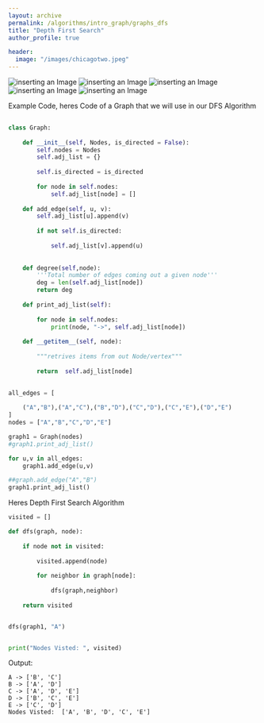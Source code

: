 ```yaml
---
layout: archive
permalink: /algorithms/intro_graph/graphs_dfs
title: "Depth First Search"
author_profile: true

header:
  image: "/images/chicagotwo.jpeg"
---
```



![inserting an Image](/images/Graphs/dfs/dfs1.jpg)
![inserting an Image](/images/Graphs/dfs/dfs2.jpg)
![inserting an Image](/images/Graphs/dfs/dfs3.jpg)
![inserting an Image](/images/Graphs/dfs/dfs4.jpg)
![inserting an Image](/images/Graphs/dfs/dfs5.jpg)

Example Code, heres Code of a Graph that we will use in our DFS Algorithm

```python
    
class Graph:
    
    def __init__(self, Nodes, is_directed = False):
        self.nodes = Nodes
        self.adj_list = {}
        
        self.is_directed = is_directed
        
        for node in self.nodes:
            self.adj_list[node] = []
            
    def add_edge(self, u, v):
        self.adj_list[u].append(v)
        
        if not self.is_directed:
            
            self.adj_list[v].append(u)
        
    
    def degree(self,node):
        '''Total number of edges coming out a given node'''
        deg = len(self.adj_list[node])
        return deg
    
    def print_adj_list(self):
        
        for node in self.nodes:
            print(node, "->", self.adj_list[node])
    
    def __getitem__(self, node):
        
        """retrives items from out Node/vertex"""
        
        return  self.adj_list[node]
            

all_edges = [
    
    ("A","B"),("A","C"),("B","D"),("C","D"),("C","E"),("D","E")
]
nodes = ["A","B","C","D","E"]

graph1 = Graph(nodes)
#graph1.print_adj_list()

for u,v in all_edges:
    graph1.add_edge(u,v)

##graph.add_edge("A","B")
graph1.print_adj_list()

```


Heres Depth First Search Algorithm


```python
visited = []

def dfs(graph, node):
    
    if node not in visited:
        
        visited.append(node)
        
        for neighbor in graph[node]:
            
            dfs(graph,neighbor)
            
    return visited


dfs(graph1, "A")


print("Nodes Visted: ", visited)
```


Output:



    A -> ['B', 'C']
    B -> ['A', 'D']
    C -> ['A', 'D', 'E']
    D -> ['B', 'C', 'E']
    E -> ['C', 'D']
    Nodes Visted:  ['A', 'B', 'D', 'C', 'E']

